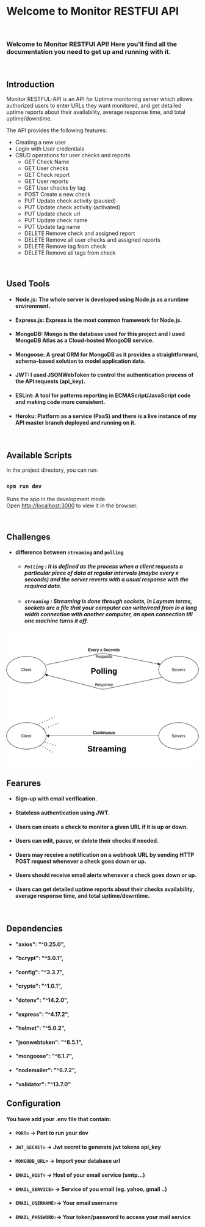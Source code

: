 # Welcome to Monitor RESTFUl API

<br>

### Welcome to Monitor RESTFUl API! Here you'll find all the documentation you need to get up and running with it.

<br>

## Introduction
Monitor RESTFUL-API is an API for Uptime monitoring server which allows authorized users to enter URLs they want monitored, and get detailed uptime reports about their availability, average response time, and total uptime/downtime.


The API provides the following features:
* Creating a new user
* Login with User credentials
* CRUD operations for user checks and reports
  - GET Check Name
  - GET User checks
  - GET Check report
  - GET User reports
  - GET User checks by tag
  - POST Create a new check
  - PUT Update check activity (paused)
  - PUT Update check activity (activated)
  - PUT Update check url
  - PUT Update check name
  - PUT Update tag name
  - DELETE Remove check and assigned report
  - DELETE Remove all user checks and assigned reports
  - DELETE Remove tag from check
  - DELETE Remove all tags from check

<br>

## Used Tools

* #### Node.js: The whole server is developed using Node.js as a runtime environment.
* #### Express.js: Express is the most common framework for Node.js.
* #### MongoDB: Mongo is the database used for this project and I used MongoDB Atlas as a Cloud-hosted MongoDB service.
* #### Mongoose: A great ORM for MongoDB as it provides a straightforward, schema-based solution to model application data.
* #### JWT: I used JSONWebToken to control the authentication process of the API requests (api_key).
* #### ESLint: A tool for patterns reporting in ECMAScript/JavaScript code and making code more consistent.
* #### Heroku: Platform as a service (PaaS) and there is a live instance of my API master branch deployed and running on it.

<br>

## Available Scripts

In the project directory, you can run:

### `npm run dev`

Runs the app in the development mode.<br />
Open [http://localhost:3000](http://localhost:3000) to view it in the browser.

<br>

## Challenges
* #### difference between `streaming` and `polling`
  * #####  `Polling` : It is defined as the process when a client requests a particular piece of data at regular intervals (maybe every x seconds) and the server reverts with a usual response with the required data.
  * #####  `streaming` : Streaming is done through sockets, In Layman terms, sockets are a file that your computer can write/read from in a long width connection with another computer, an open connection till one machine turns it off.
<img src="/polling.png" text-align="center" title="polling vs streaming">

<br>

## Fearures

* #### Sign-up with email verification.
* #### Stateless authentication using JWT.
* #### Users can create a check to monitor a given URL if it is up or down.
* #### Users can edit, pause, or delete their checks if needed.
* #### Users may receive a notification on a webhook URL by sending HTTP POST request whenever a check goes down or up.
* #### Users should receive email alerts whenever a check goes down or up.
* #### Users can get detailed uptime reports about their checks availability, average response time, and total uptime/downtime.

<br>

## Dependencies

* #### "axios": "^0.25.0",
* #### "bcrypt": "^5.0.1",
* #### "config": "^3.3.7",
* #### "crypto": "^1.0.1",
* #### "dotenv": "^14.2.0",
* #### "express": "^4.17.2",
* #### "helmet": "^5.0.2",
* #### "jsonwebtoken": "^8.5.1",
* #### "mongoose": "^6.1.7",
* #### "nodemailer": "^6.7.2",
* #### "validator": "^13.7.0"

## Configuration

#### You have add your .env file that contain:
* #### `PORT=`          -> Port to run your dev  
* #### `JWT_SECRET=`    -> Jwt secret to generate jwt tokens api_key
* #### `MONGODB_URL=`   -> Import your database url

* #### `EMAIL_HOST=`    -> Host of your email service (smtp...)
* #### `EMAIL_SERVICE=` -> Service of you email (eg. yahoo, gmail ..)
* #### `EMAIL_USERNAME=`-> Your email username
* #### `EMAIL_PASSWORD=`-> Your token/password to access your mail service